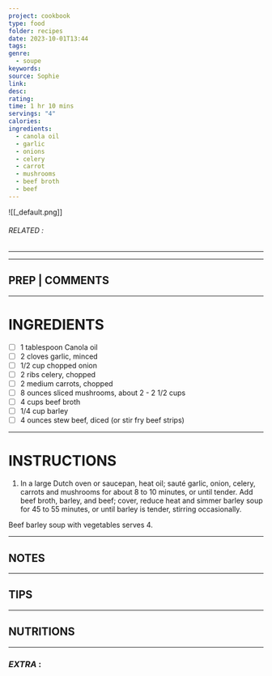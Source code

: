 ```yaml
---
project: cookbook
type: food
folder: recipes
date: 2023-10-01T13:44
tags: 
genre:
  - soupe
keywords: 
source: Sophie
link: 
desc: 
rating: 
time: 1 hr 10 mins
servings: "4"
calories: 
ingredients:
  - canola oil
  - garlic
  - onions
  - celery
  - carrot
  - mushrooms
  - beef broth
  - beef
---
```


![[_default.png]]
###### *RELATED* : 
---


---
## PREP | COMMENTS



---
# INGREDIENTS

- [ ] 1 tablespoon Canola oil
- [ ] 2 cloves garlic, minced
- [ ] 1/2 cup chopped onion
- [ ] 2 ribs celery, chopped
- [ ] 2 medium carrots, chopped
- [ ] 8 ounces sliced mushrooms, about 2 - 2 1/2 cups
- [ ] 4 cups beef broth
- [ ] 1/4 cup barley
- [ ] 4 ounces stew beef, diced (or stir fry beef strips)

---
# INSTRUCTIONS

1. In a large Dutch oven or saucepan, heat oil; sauté garlic, onion, celery, carrots and mushrooms for about 8 to 10 minutes, or until tender. Add beef broth, barley, and beef; cover, reduce heat and simmer barley soup for 45 to 55 minutes, or until barley is tender, stirring occasionally. 

Beef barley soup with vegetables serves 4.

---
## NOTES



---
## TIPS



---
## NUTRITIONS



---
### *EXTRA* :




